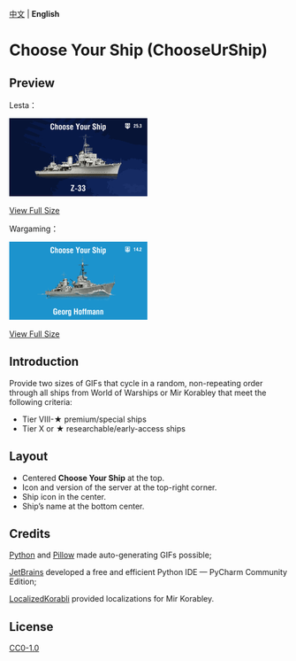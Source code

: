 [中文](README.md) | **English**

# Choose Your Ship (ChooseUrShip)

## Preview

Lesta：

![](lesta/en/low.gif)

[View Full Size](lesta/en/normal.gif)

Wargaming：

![](wg/en/low.gif)

[View Full Size](wg/en/normal.gif)

## Introduction

Provide two sizes of GIFs that cycle in a random, non-repeating order through all ships from World of Warships or Mir Korabley that meet the following criteria:

- Tier VIII-★ premium/special ships
- Tier X or ★ researchable/early-access ships

## Layout

- Centered **Choose Your Ship** at the top.
- Icon and version of the server at the top-right corner.
- Ship icon in the center.
- Ship’s name at the bottom center.

## Credits

[Python](https://github.com/python) and [Pillow](https://github.com/python-pillow/Pillow) made auto-generating GIFs possible;

[JetBrains](https://github.com/jetbrains) developed a free and efficient Python IDE — PyCharm Community Edition;

[LocalizedKorabli](https://github.com/LocalizedKorabli) provided localizations for Mir Korabley.

## License

[CC0-1.0](LICENSE)
